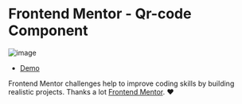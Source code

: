 # Frontend Mentor - Qr-code Component

![image](https://user-images.githubusercontent.com/102714303/199200987-f80f1ab2-0835-4ba9-be64-575e45618a6d.png)

- [Demo](https://nastakalow.github.io/Calculator-App/)

Frontend Mentor challenges help to improve coding skills by building realistic projects. Thanks a lot [Frontend Mentor](https://www.frontendmentor.io). ❤
